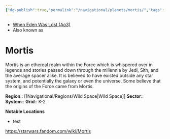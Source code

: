 ```yaml
---
{"dg-publish":true,"permalink":"/navigational/planets/mortis/","tags":["map","planet","wildspace","unfinished"],"noteIcon":"saber1"}
---
```


- [When Eden Was Lost (Ao3)](https://archiveofourown.org/works/19334440)
- Also known as 
# Mortis
Mortis is an ethereal realm within the Force which is whispered over in legends and stories passed down through the millennia by Jedi, Sith, and the average spacer alike. It is believed to have existed outside any star system, and potentially the galaxy or even the universe. Some believe that the origins of the Force came from Mortis.

**Region**::  [[Navigational/Regions/Wild Space\|Wild Space]]
**Sector**::  
**System**::
**Grid**::  K-2

**Notable Locations**
- test

https://starwars.fandom.com/wiki/Mortis